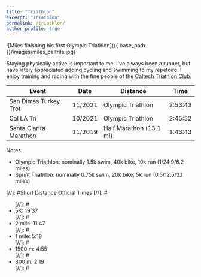 ```yaml
---
title: "Triathlon"
excerpt: "Triathlon"
permalink: /triathlon/
author_profile: true
---
```


![Miles finishing his first Olympic Triathlon]({{ base_path }}/images/miles_caltrila.jpg)

Staying physically active is important to me. I've always been a runner, but have lately appreciated adding cycling and swimming to my repetoire. I enjoy training and racing with the fine people of the [Caltech Triathlon Club](https://triathlon.clubs.caltech.edu/).

| Event                      | Date    | Distance                 | Time      | 
| -------------------------- | ------- | ------------------------ | --------- |
| San Dimas Turkey Trot      | 11/2021 | Olympic Triathlon        | 2:53:43   |
| Cal LA Tri                 | 10/2021 | Olympic Triathlon        | 2:45:52   |
| Santa Clarita Marathon     | 11/2019 | Half Marathon (13.1 mi)  | 1:43:43   |

Notes:
<ul>
	<li>Olympic Triathlon: nominally 1.5k swim, 40k bike, 10k run (1/24.9/6.2 miles)</li>
	<li>Sprint Triathlon: nominally 0.75k swim, 20k bike, 5k run (0.5/12.5/3.1 miles)</li>
</ul>

[//]: #Short Distance Official Times
[//]: #<ul>
[//]: #	<li>5K: 19:37</li>
[//]: #	<li>2 mile: 11:47</li>
[//]: #	<li>1 mile: 5:18</li>
[//]: #	<li>1500 m: 4:55</li>
[//]: #	<li>800 m: 2:19</li>
[//]: #</ul>

